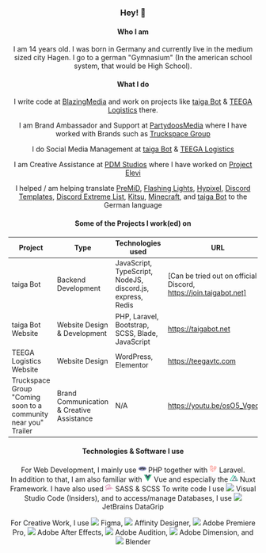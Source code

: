 <div align="center">

### Hey! 👋

#### Who I am
I am 14 years old.
I was born in Germany and currently live in the medium sized city Hagen.
I go to a german "Gymnasium" (In the american school system, that would be High School).

#### What I do

I write code at [BlazingMedia](https://github.com/blazingmedia) and work on projects like [taiga Bot](https://github.com/taigabm) & [TEEGA Logistics](https://github.com/teegavtc) there.

I am Brand Ambassador and Support at [PartydoosMedia](https://www.partydoosmedia.com/) where I have worked with Brands such as [Truckspace Group](https://twitter.com/truckspacegroup)

I do Social Media Management at [taiga Bot](https://github.com/taigabm) & [TEEGA Logistics](https://github.com/teegavtc)

I am Creative Assistance at [PDM Studios](https://www.partydoosmedia.com/games) where I have worked on [Project Elevi](https://www.partydoosmedia.com/elevi/)

I helped / am helping translate [PreMiD](https://premid.app), [Flashing Lights](https://store.steampowered.com/app/605740/Flashing_Lights__Police_Firefighting_Emergency_Services_Simulator/), [Hypixel](https://hypixel.net/), [Discord Templates](https://discordtemplates.com/), [Discord Extreme List](https://discordextremelist.xyz/), [Kitsu](https://kitsu.io/), [Minecraft](https://minecraft.net/), and [taiga Bot](https://taigabot.net) to the German language

#### Some of the Projects I work(ed) on

| Project                                                        | Type                                      | Technologies used                                          | URL                                                               |
|----------------------------------------------------------------|-------------------------------------------|------------------------------------------------------------|-------------------------------------------------------------------|
| taiga Bot                                                      | Backend Development                       | JavaScript, TypeScript, NodeJS, discord.js, express, Redis | [Can be tried out on official Discord, https://join.taigabot.net] |
| taiga Bot Website                                              | Website Design & Development              | PHP, Laravel, Bootstrap, SCSS, Blade, JavaScript           | https://taigabot.net                                              |
| TEEGA Logistics Website                                        | Website Design                            | WordPress, Elementor                                       | https://teegavtc.com                                              |
| Truckspace Group "Coming soon to a community near you" Trailer | Brand Communication & Creative Assistance | N/A                                                        | https://youtu.be/osO5_Vgecb0                                      |

#### Technologies & Software I use

For Web Development, I mainly use <img height="16" src="https://raw.githubusercontent.com/github/explore/master/topics/php/php.png"> PHP together with <img height="16" src="https://raw.githubusercontent.com/github/explore/master/topics/laravel/laravel.png"> Laravel.  
In addition to that, I am also familiar with <img height="16" src="https://raw.githubusercontent.com/github/explore/master/topics/vue/vue.png"> Vue and especially the <img height="16" src="https://raw.githubusercontent.com/github/explore/master/topics/nuxt/nuxt.png"> Nuxt Framework.
I have also used <img height="16" src="https://raw.githubusercontent.com/github/explore/master/topics/sass/sass.png"> SASS & SCSS
To write code I use <img height="16" src="https://upload.wikimedia.org/wikipedia/commons/thumb/4/4b/Visual_Studio_Code_Insiders_1.36_icon.svg/170px-Visual_Studio_Code_Insiders_1.36_icon.svg.png"> Visual Studio Code (Insiders), and to access/manage Databases, I use <img height="16" src="https://blog.jetbrains.com/wp-content/uploads/2019/08/logo-6.png"> JetBrains DataGrip

For Creative Work, I use <img height="16" src="https://upload.wikimedia.org/wikipedia/commons/thumb/3/33/Figma-logo.svg/1667px-Figma-logo.svg.png"> Figma, <img height="16" src="https://upload.wikimedia.org/wikipedia/en/6/6d/Affinity_Designer_logo_new.png"> Affinity Designer, <img height="16" src="https://upload.wikimedia.org/wikipedia/commons/thumb/4/40/Adobe_Premiere_Pro_CC_icon.svg/1200px-Adobe_Premiere_Pro_CC_icon.svg.png"> Adobe Premiere Pro, <img height="16" src="https://upload.wikimedia.org/wikipedia/commons/thumb/c/cb/Adobe_After_Effects_CC_icon.svg/1200px-Adobe_After_Effects_CC_icon.svg.png"> Adobe After Effects, <img height="16" src="https://upload.wikimedia.org/wikipedia/commons/thumb/0/0e/Adobe_Audition_CC_icon_(2020).svg/1051px-Adobe_Audition_CC_icon_(2020).svg.png"> Adobe Audition, <img height="16" src="https://photoshop.com/en/images/apps/dimension.png"> Adobe Dimension, and <img height="16" src="https://deepin.b-cdn.net/wp-content/uploads/2020/06/Logo-de-Blender.png"> Blender

